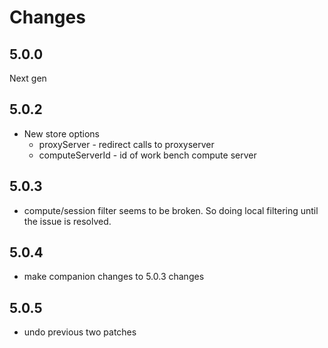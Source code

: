 # Changes

## 5.0.0

Next gen

## 5.0.2

- New store options
  - proxyServer - redirect calls to proxyserver
  - computeServerId - id of work bench compute server

## 5.0.3

- compute/session filter seems to be broken. So doing local filtering until the issue is resolved.

## 5.0.4

- make companion changes to 5.0.3 changes

## 5.0.5

- undo previous two patches
